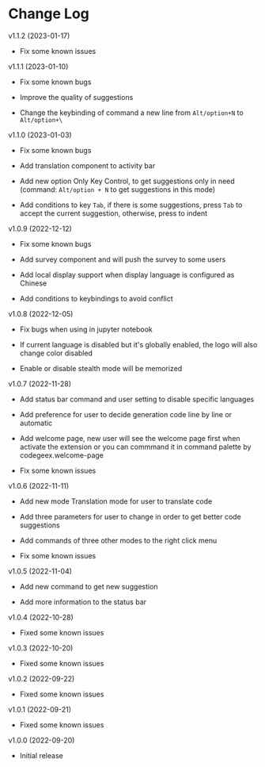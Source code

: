# Change Log

v1.1.2 (2023-01-17)

- Fix some known issues

v1.1.1 (2023-01-10)

- Fix some known bugs

- Improve the quality of suggestions

- Change the keybinding of command a new line from ``Alt/option+N`` to ``Alt/option+\``

v1.1.0 (2023-01-03)

- Fix some known bugs

- Add translation component to activity bar

- Add new option Only Key Control, to get suggestions only in need (command: ``Alt/option + N`` to get suggestions in this mode)

- Add conditions to key ``Tab``, if there is some suggestions, press ``Tab`` to accept the current suggestion, otherwise, press to indent

v1.0.9 (2022-12-12)

- Fix some known bugs

- Add survey component and will push the survey to some users

- Add local display support when display language is configured as Chinese

- Add conditions to keybindings to avoid conflict

v1.0.8 (2022-12-05)

- Fix bugs when using in jupyter notebook

- If current language is disabled but it's globally enabled, the logo will also change color disabled

- Enable or disable stealth mode will be memorized

v1.0.7 (2022-11-28)

- Add status bar command and user setting to disable specific languages

- Add preference for user to decide generation code line by line or automatic

- Add welcome page, new user will see the welcome page first when activate the extension or you can commmand it in command palette by codegeex.welcome-page

- Fix some known issues

v1.0.6 (2022-11-11)

- Add new mode Translation mode for user to translate code

- Add three parameters for user to change in order to get better code suggestions

- Add commands of three other modes to the right click menu

- Fix some known issues

v1.0.5 (2022-11-04)

- Add new command to get new suggestion

- Add more information to the status bar

v1.0.4 (2022-10-28)

- Fixed some known issues

v1.0.3 (2022-10-20)

- Fixed some known issues

v1.0.2 (2022-09-22)

- Fixed some known issues

v1.0.1 (2022-09-21)

- Fixed some known issues

v1.0.0 (2022-09-20)

- Initial release